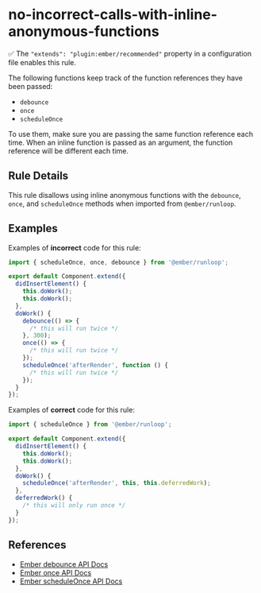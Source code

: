 # no-incorrect-calls-with-inline-anonymous-functions

✅ The `"extends": "plugin:ember/recommended"` property in a configuration file enables this rule.

The following functions keep track of the function references they have been passed:

- `debounce`
- `once`
- `scheduleOnce`

To use them, make sure you are passing the same function reference each time. When an inline function is passed as an argument, the function reference will be different each time.

## Rule Details

This rule disallows using inline anonymous functions with the `debounce`, `once`, and `scheduleOnce` methods when imported from `@ember/runloop`.

## Examples

Examples of **incorrect** code for this rule:

```js
import { scheduleOnce, once, debounce } from '@ember/runloop';

export default Component.extend({
  didInsertElement() {
    this.doWork();
    this.doWork();
  },
  doWork() {
    debounce(() => {
      /* this will run twice */
    }, 300);
    once(() => {
      /* this will run twice */
    });
    scheduleOnce('afterRender', function () {
      /* this will run twice */
    });
  }
});
```

Examples of **correct** code for this rule:

```js
import { scheduleOnce } from '@ember/runloop';

export default Component.extend({
  didInsertElement() {
    this.doWork();
    this.doWork();
  },
  doWork() {
    scheduleOnce('afterRender', this, this.deferredWork);
  },
  deferredWork() {
    /* this will only run once */
  }
});
```

## References

- [Ember debounce API Docs](https://api.emberjs.com/ember/release/functions/@ember%2Frunloop/debounce)
- [Ember once API Docs](https://api.emberjs.com/ember/release/functions/@ember%2Frunloop/once)
- [Ember scheduleOnce API Docs](https://api.emberjs.com/ember/release/functions/@ember%2Frunloop/scheduleOnce)
